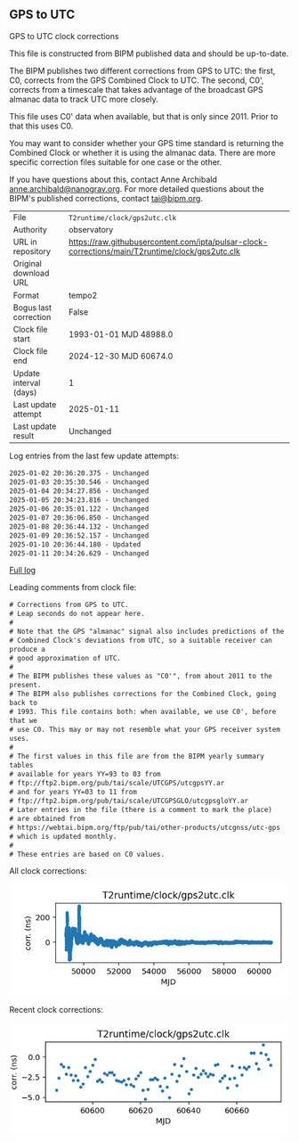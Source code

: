 
## GPS to UTC

GPS to UTC clock corrections

This file is constructed from BIPM published data and should be up-to-date.

The BIPM publishes two different corrections from GPS to UTC:
the first, C0, corrects from the GPS Combined Clock to UTC. The second,
C0', corrects from a timescale that takes advantage of the broadcast
GPS almanac data to track UTC more closely.

This file uses C0' data when available, but that is only since 2011.
Prior to that this uses C0.

You may want to consider whether your GPS time standard is returning
the Combined Clock or whether it is using the almanac data. There are
more specific correction files suitable for one case or the other.

If you have questions about this, contact Anne Archibald
<anne.archibald@nanograv.org>. For more detailed questions
about the BIPM's published corrections, contact <tai@bipm.org>.

|     |     |
|:--- |:--- |
| File | `T2runtime/clock/gps2utc.clk` |
| Authority | observatory |
| URL in repository | <https://raw.githubusercontent.com/ipta/pulsar-clock-corrections/main/T2runtime/clock/gps2utc.clk> |
| Original download URL | <None> |
| Format | tempo2 |
| Bogus last correction | False |
| Clock file start | 1993-01-01 MJD 48988.0 |
| Clock file end | 2024-12-30 MJD 60674.0 |
| Update interval (days) | 1 |
| Last update attempt | 2025-01-11 |
| Last update result | Unchanged |

Log entries from the last few update attempts:
```
2025-01-02 20:36:20.375 - Unchanged
2025-01-03 20:35:30.546 - Unchanged
2025-01-04 20:34:27.856 - Unchanged
2025-01-05 20:34:23.816 - Unchanged
2025-01-06 20:35:01.122 - Unchanged
2025-01-07 20:36:06.850 - Unchanged
2025-01-08 20:36:44.132 - Unchanged
2025-01-09 20:36:52.157 - Unchanged
2025-01-10 20:36:44.180 - Updated
2025-01-11 20:34:26.629 - Unchanged
```
[Full log](https://raw.githubusercontent.com/ipta/pulsar-clock-corrections/main/log/T2runtime/clock/gps2utc.clk.log)

Leading comments from clock file:

    # Corrections from GPS to UTC.
    # Leap seconds do not appear here.
    #
    # Note that the GPS "almanac" signal also includes predictions of the
    # Combined Clock's deviations from UTC, so a suitable receiver can produce a
    # good approximation of UTC.
    #
    # The BIPM publishes these values as "C0'", from about 2011 to the present.
    # The BIPM also publishes corrections for the Combined Clock, going back to
    # 1993. This file contains both: when available, we use C0', before that we
    # use C0. This may or may not resemble what your GPS receiver system uses.
    #
    # The first values in this file are from the BIPM yearly summary tables
    # available for years YY=93 to 03 from
    # ftp://ftp2.bipm.org/pub/tai/scale/UTCGPS/utcgpsYY.ar
    # and for years YY=03 to 11 from
    # ftp://ftp2.bipm.org/pub/tai/scale/UTCGPSGLO/utcgpsgloYY.ar
    # Later entries in the file (there is a comment to mark the place)
    # are obtained from
    # https://webtai.bipm.org/ftp/pub/tai/other-products/utcgnss/utc-gps
    # which is updated monthly.
    #
    # These entries are based on C0 values.



All clock corrections:

![plot of all clock corrections](gps2utc.clk.png "All corrections")

Recent clock corrections:

![plot of recent clock corrections](gps2utc.clk.short.png "Recent corrections")

